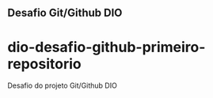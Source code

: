 ## Desafio Git/Github DIO
# dio-desafio-github-primeiro-repositorio
Desafio do projeto Git/Github DIO

